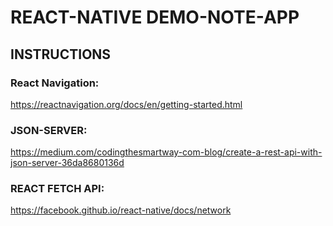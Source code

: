 # REACT-NATIVE DEMO-NOTE-APP
## INSTRUCTIONS
### React Navigation: 
https://reactnavigation.org/docs/en/getting-started.html

### JSON-SERVER: 
https://medium.com/codingthesmartway-com-blog/create-a-rest-api-with-json-server-36da8680136d

### REACT FETCH API: 
https://facebook.github.io/react-native/docs/network